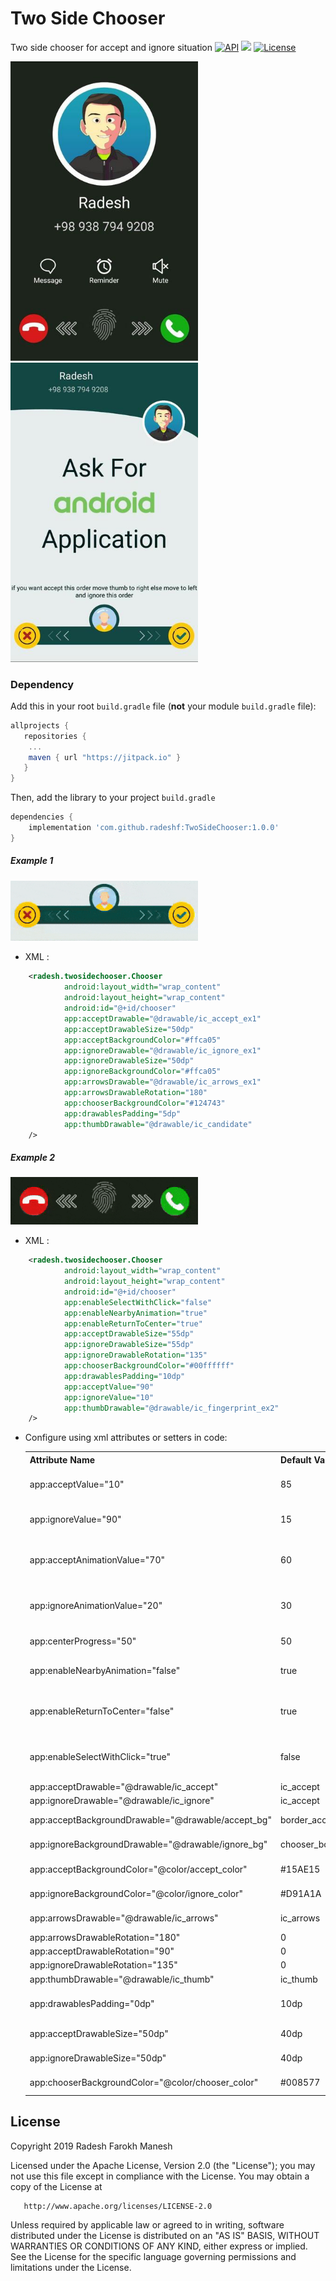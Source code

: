 # Two Side Chooser

Two side chooser for accept and ignore situation
[![API](https://img.shields.io/badge/API-15%2B-brightgreen.svg?style=flat)](https://android-arsenal.com/api?level=19)
[![](https://jitpack.io/v/radeshf/TwoSideChooser.svg)](https://jitpack.io/#radeshf/TwoSideChooser)
[![License](https://img.shields.io/badge/license-Apache%202.0-blue.svg)](https://github.com/radeshf/TwoSideChooser/blob/master/LICENSE)

<img src="/arts/ex2.jpg?raw=true" width="300px">              <img src="/arts/ex1.jpg?raw=true" width="300px">


### Dependency

Add this in your root `build.gradle` file (**not** your module `build.gradle` file):

```gradle
allprojects {
   repositories {
	...
	maven { url "https://jitpack.io" }
   }
}
```

Then, add the library to your project `build.gradle`
```gradle
dependencies {
    implementation 'com.github.radeshf:TwoSideChooser:1.0.0'
}
```
##### Example 1

<img src="/arts/ex1.gif?raw=true" width="300px">

* XML :

``` XML
    <radesh.twosidechooser.Chooser
            android:layout_width="wrap_content"
            android:layout_height="wrap_content"
            android:id="@+id/chooser"
            app:acceptDrawable="@drawable/ic_accept_ex1"
            app:acceptDrawableSize="50dp"
            app:acceptBackgroundColor="#ffca05"
            app:ignoreDrawable="@drawable/ic_ignore_ex1"
            app:ignoreDrawableSize="50dp"
            app:ignoreBackgroundColor="#ffca05"
            app:arrowsDrawable="@drawable/ic_arrows_ex1"
            app:arrowsDrawableRotation="180"
            app:chooserBackgroundColor="#124743"
            app:drawablesPadding="5dp"
            app:thumbDrawable="@drawable/ic_candidate"
    />
```

##### Example 2

<img src="/arts/ex2.gif?raw=true" width="300px">

* XML :

``` XML
    <radesh.twosidechooser.Chooser
            android:layout_width="wrap_content"
            android:layout_height="wrap_content"
            android:id="@+id/chooser"
            app:enableSelectWithClick="false"
            app:enableNearbyAnimation="true"
            app:enableReturnToCenter="true"
            app:acceptDrawableSize="55dp"
            app:ignoreDrawableSize="55dp"
            app:ignoreDrawableRotation="135"
            app:chooserBackgroundColor="#00ffffff"
            app:drawablesPadding="10dp"
            app:acceptValue="90"
            app:ignoreValue="10"
            app:thumbDrawable="@drawable/ic_fingerprint_ex2"
    />

```

* Configure using xml attributes or setters in code:

    <table>
    <th>Attribute Name</th>
    <th>Default Value</th>
    <th>Description</th>
    <tr>
        <td>app:acceptValue="10"</td>
        <td>85</td>
        <td>when arrives to this value fire onAccept()\n must be in 55 to 100</td>
    </tr>
    <tr>
        <td>app:ignoreValue="90"</td>
        <td>15</td>
        <td>when arrives to this value fire onIgnore() \n must be in 0 to 45</td>
    </tr>
    <tr>
        <td>app:acceptAnimationValue="70"</td>
        <td>60</td>
        <td>after this value will played animation for accept button \n must be in 55 to 100</td>
    </tr>
    <tr>
        <td>app:ignoreAnimationValue="20"</td>
        <td>30</td>
        <td>after this value will played animation for ignore button \n must be in 0 to 45</td>
    </tr>
    <tr>
        <td>app:centerProgress="50"</td>
        <td>50</td>
        <td>thumb return to this progress</td>
    </tr>
    <tr>
        <td>app:enableNearbyAnimation="false"</td>
        <td>true</td>
        <td>enable/disable animation when thumb close to buttons</td>
    </tr>
    <tr>
        <td>app:enableReturnToCenter="false"</td>
        <td>true</td>
        <td>return to center when thumb release and not in accept/ignore value if `true`</td>
    </tr>
    <tr>
        <td>app:enableSelectWithClick="true"</td>
        <td>false</td>
        <td>prevent to accept with single tap on buttons (swipe not necessary if `true`)</td>
    </tr>
    <tr>
        <td>app:acceptDrawable="@drawable/ic_accept"</td>
        <td>ic_accept</td>
        <td>sets accept drawable</td>
    </tr>
    <tr>
        <td>app:ignoreDrawable="@drawable/ic_ignore"</td>
        <td>ic_accept</td>
        <td>sets ignore drawable</td>
    </tr>
    <tr>
        <td>app:acceptBackgroundDrawable="@drawable/accept_bg"</td>
        <td>border_accept</td>
        <td>sets accept background drawable</td>
    </tr>
    <tr>
        <td>app:ignoreBackgroundDrawable="@drawable/ignore_bg"</td>
        <td>chooser_border_ignore</td>
        <td>sets ignore background drawable</td>
    </tr>
    <tr>
        <td>app:acceptBackgroundColor="@color/accept_color"</td>
        <td>#15AE15</td>
        <td>sets accept background drawable color</td>
    </tr>
    <tr>
        <td>app:ignoreBackgroundColor="@color/ignore_color"</td>
        <td>#D91A1A</td>
        <td>sets ignore background drawable color</td>
    </tr>
    <tr>
        <td>app:arrowsDrawable="@drawable/ic_arrows"</td>
        <td>ic_arrows</td>
        <td>sets arrows drawable together</td>
    </tr>
    <tr>
        <td>app:arrowsDrawableRotation="180"</td>
        <td>0</td>
        <td>rotate both arrows</td>
    </tr>
    <tr>
        <td>app:acceptDrawableRotation="90"</td>
        <td>0</td>
        <td>rotate accept drawable</td>
    </tr>
    <tr>
        <td>app:ignoreDrawableRotation="135"</td>
        <td>0</td>
        <td>rotate ignore drawable</td>
    </tr>
    <tr>
        <td>app:thumbDrawable="@drawable/ic_thumb"</td>
        <td>ic_thumb</td>
        <td>sets thumb drawable</td>
    </tr>
    <tr>
        <td>app:drawablesPadding="0dp"</td>
        <td>10dp</td>
        <td>sets accept/ignore drawables padding(recommended)</td>
    </tr>
    <tr>
        <td>app:acceptDrawableSize="50dp"</td>
        <td>40dp</td>
        <td>sets accept drawable size</td>
    </tr>
    <tr>
        <td>app:ignoreDrawableSize="50dp"</td>
        <td>40dp</td>
        <td>sets ignore drawable size</td>
    </tr>
    <tr>
        <td>app:chooserBackgroundColor="@color/chooser_color"</td>
        <td>#008577</td>
        <td>sets chooser background color</td>
    </tr>

    </table>

License
-------

   Copyright 2019 Radesh Farokh Manesh

   Licensed under the Apache License, Version 2.0 (the "License");
   you may not use this file except in compliance with the License.
   You may obtain a copy of the License at

       http://www.apache.org/licenses/LICENSE-2.0

   Unless required by applicable law or agreed to in writing, software
   distributed under the License is distributed on an "AS IS" BASIS,
   WITHOUT WARRANTIES OR CONDITIONS OF ANY KIND, either express or implied.
   See the License for the specific language governing permissions and
limitations under the License.
